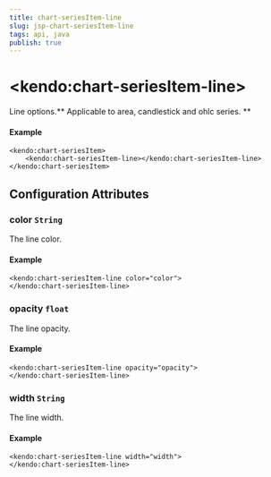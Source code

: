 ```yaml
---
title: chart-seriesItem-line
slug: jsp-chart-seriesItem-line
tags: api, java
publish: true
---
```


# \<kendo:chart-seriesItem-line\>

Line options.** Applicable to area, candlestick and ohlc series. **

#### Example
    <kendo:chart-seriesItem>
        <kendo:chart-seriesItem-line></kendo:chart-seriesItem-line>
    </kendo:chart-seriesItem>

## Configuration Attributes

### color `String`

The line color.

#### Example
    <kendo:chart-seriesItem-line color="color">
    </kendo:chart-seriesItem-line>

### opacity `float`

The line opacity.

#### Example
    <kendo:chart-seriesItem-line opacity="opacity">
    </kendo:chart-seriesItem-line>

### width `String`

The line width.

#### Example
    <kendo:chart-seriesItem-line width="width">
    </kendo:chart-seriesItem-line>

